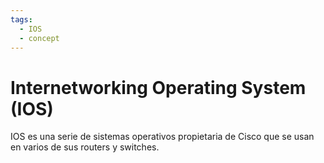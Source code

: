 ```yaml
---
tags:
  - IOS
  - concept
---
```


# Internetworking Operating System (IOS)
IOS es una serie de sistemas operativos propietaria de Cisco que se usan en varios de sus routers y switches. 

